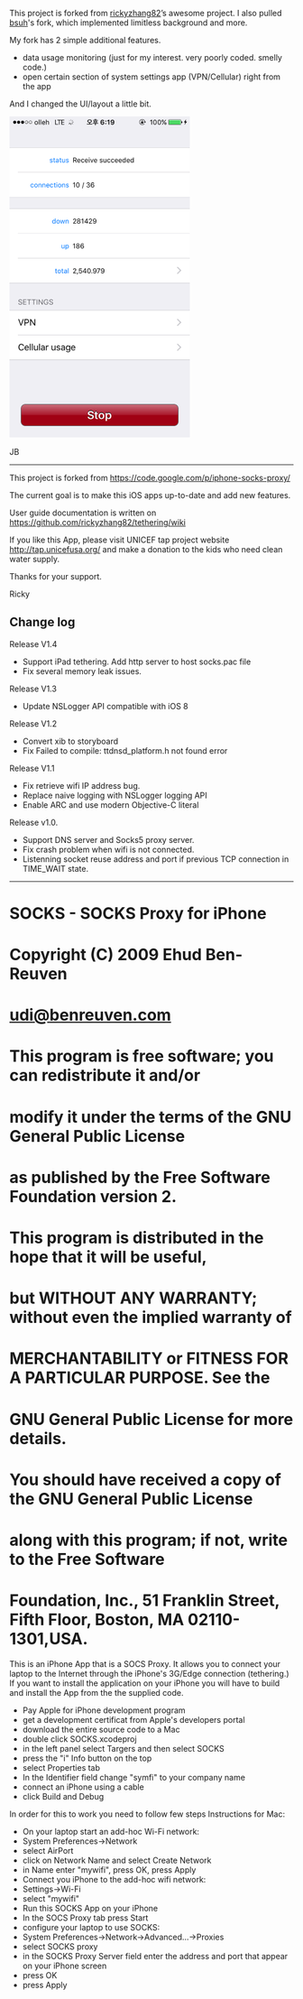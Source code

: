 This project is forked from [rickyzhang82](https://github.com/rickyzhang82/tethering)’s awesome project.
I also pulled [bsuh](https://github.com/bsuh/tethering)'s fork, which implemented limitless background and more.

My fork has 2 simple additional features.
- data usage monitoring (just for my interest. very poorly coded. smelly code.)
- open certain section of system settings app (VPN/Cellular) right from the app 

And I changed the UI/layout a little bit.

<img src="/screenshot.PNG" width="320">

JB

-----------------------------------------------

This project is forked from https://code.google.com/p/iphone-socks-proxy/

The current goal is to make this iOS apps up-to-date and add new features.

User guide documentation is written on https://github.com/rickyzhang82/tethering/wiki

If you like this App, please visit UNICEF tap project website http://tap.unicefusa.org/ and make a donation to the kids who need clean water supply.

Thanks for your support.

Ricky

Change log
------------------------------------------------ 
Release V1.4
* Support iPad tethering. Add http server to host socks.pac file
* Fix several memory leak issues.

Release V1.3
* Update NSLogger API compatible with iOS 8

Release V1.2
* Convert xib to storyboard
* Fix Failed to compile: ttdnsd_platform.h not found error

Release V1.1
* Fix retrieve wifi IP address bug.
* Replace naive logging with NSLogger logging API
* Enable ARC and use modern Objective-C literal

Release v1.0.
* Support DNS server and Socks5 proxy server.
* Fix crash problem when wifi is not connected.
* Listenning socket reuse address and port if previous TCP connection in TIME_WAIT state.

------------------------------------------------ 
 #  SOCKS - SOCKS Proxy for iPhone
 #  Copyright (C) 2009 Ehud Ben-Reuven
 #  udi@benreuven.com
 #
 # This program is free software; you can redistribute it and/or
 # modify it under the terms of the GNU General Public License
 # as published by the Free Software Foundation version 2.
 #
 # This program is distributed in the hope that it will be useful,
 # but WITHOUT ANY WARRANTY; without even the implied warranty of
 # MERCHANTABILITY or FITNESS FOR A PARTICULAR PURPOSE.  See the
 # GNU General Public License for more details.
 #
 # You should have received a copy of the GNU General Public License
 # along with this program; if not, write to the Free Software
 # Foundation, Inc., 51 Franklin Street, Fifth Floor, Boston, MA  02110-1301,USA.


This is an iPhone App that is a SOCS Proxy. It allows you to connect your laptop to the
Internet through the iPhone's 3G/Edge connection (tethering.)
If you want to install the application on your iPhone you will have to build and install
the App from the the supplied code.
 * Pay Apple for iPhone development program
 * get a development certificat from Apple's developers portal
 * download the entire source code to a Mac
 * double click SOCKS.xcodeproj
 * in the left panel select Targers and then select SOCKS
 * press the "i" Info button on the top
 * select Properties tab
 * In the Identifier field change "symfi" to your company name
 * connect an iPhone using a cable
 * click Build and Debug
  

In order for this to work you need to follow few steps
Instructions for Mac:
 * On your laptop start an add-hoc Wi-Fi network:
  * System Preferences->Network
  * select AirPort
  * click on Network Name and select Create Network
  * in Name enter "mywifi", press OK, press Apply
 * Connect you iPhone to the add-hoc wifi network:
  * Settings->Wi-Fi
  * select "mywifi"
 * Run this SOCKS App on your iPhone
 * In the SOCS Proxy tab press Start
 * configure your laptop to use SOCKS:
  * System Preferences->Network->Advanced...->Proxies
  * select SOCKS proxy
  * in the SOCKS Proxy Server field enter the address and port that appear on your iPhone screen
  * press OK
  * press Apply
